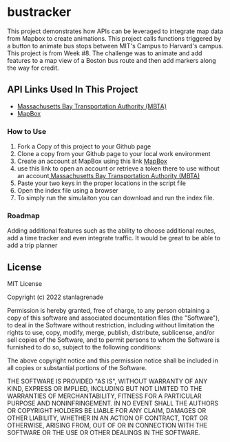# bustracker
<p>This project demonstrates how APIs can be leveraged to integrate map data from Mapbox to create animations. This project calls functions triggered by a button to animate bus stops between MIT's Campus to Harvard's campus. This project is from  Week #8. The challenge was to animate and add features to a map view of a Boston bus route and then add markers along the way for credit.</p>
<h2>API Links Used In This Project</h2>
<ul>
  <li> <a href="https://api-v3.mbta.com/">Massachusetts Bay Transportation Authority (MBTA)</a></li>
<li><a href="https://www.mapbox.com/maps">MapBox</a></li>
</ul>

</ol>
<h3>How to Use</h3>
<ol>
<li>Fork a Copy of this project to your Github page</li>
<li>Clone a copy from your Github page to your local work environment</li>
<li>Create an account at MapBox using this link <a href="https://www.mapbox.com/maps">MapBox</a> </li>
<li>use this link to open an account or retrieve a token there to use without an account<a href="https://api-v3.mbta.com/"> Massachusetts Bay Transportation Authority (MBTA)</a></li>
<li>Paste your two keys in the proper locations in the script file</li>
<li>Open the index file using a browser</li>
<li>To simply run the simulaiton you can download and run the index file. 
</ol>
<h3>Roadmap</h3>
<p>Adding additional features such as the ability to choose additional routes, add a time tracker and even integrate traffic. It would be great to be able to add a trip planner</p>

 </ul>
<h2>License</h2>
  <p>MIT License</p>
  <p>Copyright (c) 2022 stanlagrenade</p>
  <p>Permission is hereby granted, free of charge, to any person obtaining a copy
of this software and associated documentation files (the "Software"), to deal
in the Software without restriction, including without limitation the rights
to use, copy, modify, merge, publish, distribute, sublicense, and/or sell
copies of the Software, and to permit persons to whom the Software is
furnished to do so, subject to the following conditions:</p>
  <p>The above copyright notice and this permission notice shall be included in all
copies or substantial portions of the Software.</p>
  <p>THE SOFTWARE IS PROVIDED "AS IS", WITHOUT WARRANTY OF ANY KIND, EXPRESS OR
IMPLIED, INCLUDING BUT NOT LIMITED TO THE WARRANTIES OF MERCHANTABILITY,
FITNESS FOR A PARTICULAR PURPOSE AND NONINFRINGEMENT. IN NO EVENT SHALL THE
AUTHORS OR COPYRIGHT HOLDERS BE LIABLE FOR ANY CLAIM, DAMAGES OR OTHER
LIABILITY, WHETHER IN AN ACTION OF CONTRACT, TORT OR OTHERWISE, ARISING FROM,
OUT OF OR IN CONNECTION WITH THE SOFTWARE OR THE USE OR OTHER DEALINGS IN THE
SOFTWARE.</p>
